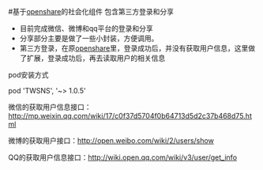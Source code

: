 #基于[openshare](https://github.com/100apps/openshare)的社会化组件
包含第三方登录和分享

* 目前完成微信、微博和qq平台的登录和分享
* 分享部分主要是做了一些小封装，方便调用。
* 第三方登录，在原[openshare](https://github.com/100apps/openshare)里，登录成功后，并没有获取用户信息，这里做了扩展，登录成功后，再去读取用户的相关信息

pod安装方式

  pod 'TWSNS', '~> 1.0.5'

微信的获取用户信息接口：http://mp.weixin.qq.com/wiki/17/c0f37d5704f0b64713d5d2c37b468d75.html

微博的获取用户接口：http://open.weibo.com/wiki/2/users/show

QQ的获取用户信息接口：http://wiki.open.qq.com/wiki/v3/user/get_info
